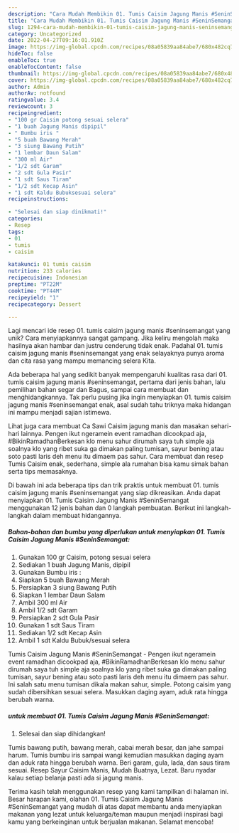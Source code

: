```yaml
---
description: "Cara Mudah Membikin 01. Tumis Caisim Jagung Manis #SeninSemangat yang Lezat Sekali"
title: "Cara Mudah Membikin 01. Tumis Caisim Jagung Manis #SeninSemangat yang Lezat Sekali"
slug: 1294-cara-mudah-membikin-01-tumis-caisim-jagung-manis-seninsemangat-yang-lezat-sekali
category: Uncategorized
date: 2022-04-27T09:16:01.910Z
image: https://img-global.cpcdn.com/recipes/08a05839aa84abe7/680x482cq70/01-tumis-caisim-jagung-manis-seninsemangat-foto-resep-utama.jpg
hideToc: false
enableToc: true
enableTocContent: false
thumbnail: https://img-global.cpcdn.com/recipes/08a05839aa84abe7/680x482cq70/01-tumis-caisim-jagung-manis-seninsemangat-foto-resep-utama.jpg
cover: https://img-global.cpcdn.com/recipes/08a05839aa84abe7/680x482cq70/01-tumis-caisim-jagung-manis-seninsemangat-foto-resep-utama.jpg
author: Admin
authorAv: notfound
ratingvalue: 3.4
reviewcount: 3
recipeingredient:
- "100 gr Caisim potong sesuai selera"
- "1 buah Jagung Manis dipipil"
- " Bumbu iris "
- "5 buah Bawang Merah"
- "3 siung Bawang Putih"
- "1 lembar Daun Salam"
- "300 ml Air"
- "1/2 sdt Garam"
- "2 sdt Gula Pasir"
- "1 sdt Saus Tiram"
- "1/2 sdt Kecap Asin"
- "1 sdt Kaldu Bubuksesuai selera"
recipeinstructions:

- "Selesai dan siap dinikmati!"
categories:
- Resep
tags:
- 01
- tumis
- caisim

katakunci: 01 tumis caisim 
nutrition: 233 calories
recipecuisine: Indonesian
preptime: "PT22M"
cooktime: "PT44M"
recipeyield: "1"
recipecategory: Dessert

---
```





Lagi mencari ide resep 01. tumis caisim jagung manis #seninsemangat yang unik? Cara menyiapkannya sangat gampang. Jika keliru mengolah maka hasilnya akan hambar dan justru cenderung tidak enak. Padahal 01. tumis caisim jagung manis #seninsemangat yang enak selayaknya punya aroma dan cita rasa yang mampu memancing selera Kita.





Ada beberapa hal yang sedikit banyak mempengaruhi kualitas rasa dari 01. tumis caisim jagung manis #seninsemangat, pertama dari jenis bahan, lalu pemilihan bahan segar dan Bagus, sampai cara membuat dan menghidangkannya. Tak perlu pusing jika ingin menyiapkan 01. tumis caisim jagung manis #seninsemangat enak,      asal sudah tahu triknya maka hidangan ini mampu menjadi sajian istimewa.














Lihat juga cara membuat Ca Sawi Caisim jagung manis dan masakan sehari-hari lainnya. Pengen ikut ngeramein event ramadhan dicookpad aja, #BikinRamadhanBerkesan klo menu sahur dirumah saya tuh simple aja soalnya klo yang ribet suka ga dimakan paling tumisan, sayur bening atau soto pasti laris deh menu itu dimaem pas sahur. Cara membuat dan resep Tumis Caisim enak, sederhana, simple ala rumahan bisa kamu simak bahan serta tips memasaknya.






Di bawah ini ada beberapa tips dan trik praktis untuk membuat 01. tumis caisim jagung manis #seninsemangat yang siap dikreasikan. Anda dapat menyiapkan 01. Tumis Caisim Jagung Manis #SeninSemangat menggunakan 12 jenis bahan dan 0 langkah pembuatan. Berikut ini langkah-langkah dalam membuat hidangannya.

<!--inarticleads1-->

##### Bahan-bahan dan bumbu yang diperlukan untuk menyiapkan 01. Tumis Caisim Jagung Manis #SeninSemangat:

1. Gunakan 100 gr Caisim, potong sesuai selera
1. Sediakan 1 buah Jagung Manis, dipipil
1. Gunakan  Bumbu iris :
1. Siapkan 5 buah Bawang Merah
1. Persiapkan 3 siung Bawang Putih
1. Siapkan 1 lembar Daun Salam
1. Ambil 300 ml Air
1. Ambil 1/2 sdt Garam
1. Persiapkan 2 sdt Gula Pasir
1. Gunakan 1 sdt Saus Tiram
1. Sediakan 1/2 sdt Kecap Asin
1. Ambil 1 sdt Kaldu Bubuk/sesuai selera


Tumis Caisim Jagung Manis #SeninSemangat - Pengen ikut ngeramein event ramadhan dicookpad aja, #BikinRamadhanBerkesan klo menu sahur dirumah saya tuh simple aja soalnya klo yang ribet suka ga dimakan paling tumisan, sayur bening atau soto pasti laris deh menu itu dimaem pas sahur. Ini salah satu menu tumisan dikala makan sahur, simple. Potong caisim yang sudah dibersihkan sesuai selera. Masukkan daging ayam, aduk rata hingga berubah warna. 

<!--inarticleads2-->

#####  untuk membuat 01. Tumis Caisim Jagung Manis #SeninSemangat:


1. Selesai dan siap dihidangkan!

Tumis bawang putih, bawang merah, cabai merah besar, dan jahe sampai harum. Tumis bumbu iris sampai wangi kemudian masukkan daging ayam dan aduk rata hingga berubah warna. Beri garam, gula, lada, dan saus tiram sesuai. Resep Sayur Caisim Manis, Mudah Buatnya, Lezat. Baru nyadar kalau setiap belanja pasti ada si jagung manis. 

Terima kasih telah menggunakan resep yang kami tampilkan di halaman ini. Besar harapan kami, olahan 01. Tumis Caisim Jagung Manis #SeninSemangat yang mudah di atas dapat membantu anda menyiapkan makanan yang lezat untuk keluarga/teman maupun menjadi inspirasi bagi kamu yang berkeinginan untuk berjualan makanan. Selamat mencoba!
